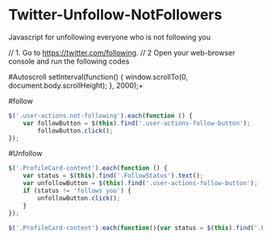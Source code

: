 # Twitter-Unfollow-NotFollowers
Javascript for unfollowing everyone who is not following you

// 1. Go to https://twitter.com/following.
// 2 Open your web-browser console and run the following codes

#Autoscroll
setInterval(function() { window.scrollTo(0, document.body.scrollHeight); }, 2000);+

#follow
```javascript
$('.user-actions.not-following').each(function () {
    var followButton = $(this).find('.user-actions-follow-button');
        followButton.click();
});
```

#Unfollow
```javascript
$('.ProfileCard-content').each(function () {
    var status = $(this).find('.FollowStatus').text();
    var unfollowButton = $(this).find('.user-actions-follow-button');
    if (status != 'follows you') {
        unfollowButton.click();
    }
});
```
```javascript
$('.ProfileCard-content').each(function(){var status = $(this).find('.FollowStatus').text();var unfollowButton = $(this).find('.user-actions-follow-button');if(status != 'follows you'){unfollowButton.click();}});
```
